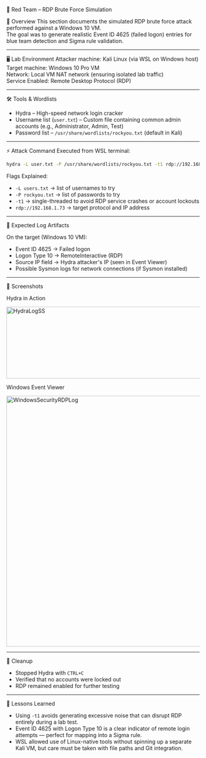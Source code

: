🔴 Red Team – RDP Brute Force Simulation

 📜 Overview
This section documents the simulated RDP brute force attack performed against a Windows 10 VM.  
The goal was to generate realistic Event ID 4625 (failed logon) entries for blue team detection and Sigma rule validation.

---

 🖥️ Lab Environment
Attacker machine: Kali Linux (via WSL on Windows host)  
Target machine: Windows 10 Pro VM  
Network: Local VM NAT network (ensuring isolated lab traffic)  
Service Enabled: Remote Desktop Protocol (RDP)  

---

 🛠️ Tools & Wordlists
- Hydra – High-speed network login cracker  
- Username list (`user.txt`) – Custom file containing common admin accounts (e.g., Administrator, Admin, Test)  
- Password list – `/usr/share/wordlists/rockyou.txt` (default in Kali)  

---

 ⚡ Attack Command
Executed from WSL terminal:

```bash
hydra -L user.txt -P /usr/share/wordlists/rockyou.txt -t1 rdp://192.168.1.73
````

Flags Explained:

* `-L users.txt` → list of usernames to try
* `-P rockyou.txt` → list of passwords to try
* `-t1` → single-threaded to avoid RDP service crashes or account lockouts
* `rdp://192.168.1.73` → target protocol and IP address

---

 📂 Expected Log Artifacts

On the target (Windows 10 VM):

* Event ID 4625 → Failed logon
* Logon Type 10 → RemoteInteractive (RDP)
* Source IP field → Hydra attacker's IP (seen in Event Viewer)
* Possible Sysmon logs for network connections (if Sysmon installed)

---

 📸 Screenshots

 Hydra in Action

<img width="1467" height="187" alt="HydraLogSS" src="https://github.com/user-attachments/assets/e038fc9a-2321-45fb-84eb-88187e273dae" />

 Windows Event Viewer

<img width="1053" height="653" alt="WindowsSecurityRDPLog" src="https://github.com/user-attachments/assets/121cbe4a-fb84-43b4-b6d5-7ac47c5df1cd" />

---

 🧹 Cleanup

* Stopped Hydra with `CTRL+C`
* Verified that no accounts were locked out
* RDP remained enabled for further testing

---

 🧠 Lessons Learned

* Using `-t1` avoids generating excessive noise that can disrupt RDP entirely during a lab test.
* Event ID 4625 with Logon Type 10 is a clear indicator of remote login attempts — perfect for mapping into a Sigma rule.
* WSL allowed use of Linux-native tools without spinning up a separate Kali VM, but care must be taken with file paths and Git integration.

```
